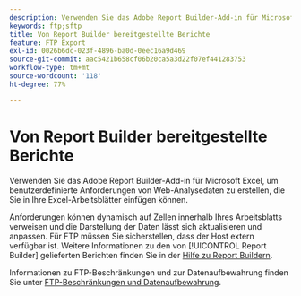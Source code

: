 ```yaml
---
description: Verwenden Sie das Adobe Report Builder-Add-in für Microsoft Excel, um benutzerdefinierte Anforderungen von Web-Analysedaten zu erstellen, die Sie in Ihre Excel-Arbeitsblätter einfügen können.
keywords: ftp;sftp
title: Von Report Builder bereitgestellte Berichte
feature: FTP Export
exl-id: 0026b6dc-023f-4896-ba0d-0eec16a9d469
source-git-commit: aac5421b658cf06b20ca5a3d22f07ef441283753
workflow-type: tm+mt
source-wordcount: '118'
ht-degree: 77%

---
```


# Von Report Builder bereitgestellte Berichte

Verwenden Sie das Adobe Report Builder-Add-in für Microsoft Excel, um benutzerdefinierte Anforderungen von Web-Analysedaten zu erstellen, die Sie in Ihre Excel-Arbeitsblätter einfügen können.

Anforderungen können dynamisch auf Zellen innerhalb Ihres Arbeitsblatts verweisen und die Darstellung der Daten lässt sich aktualisieren und anpassen. Für FTP müssen Sie sicherstellen, dass der Host extern verfügbar ist. Weitere Informationen zu den von [!UICONTROL Report Builder] gelieferten Berichten finden Sie in der [Hilfe zu Report Buildern](https://experienceleague.adobe.com/de/docs/analytics/analyze/report-builder/report-buider-overview).

Informationen zu FTP-Beschränkungen und zur Datenaufbewahrung finden Sie unter [FTP-Beschränkungen und Datenaufbewahrung](/help/export/ftp-and-sftp/ftp-limits.md).
